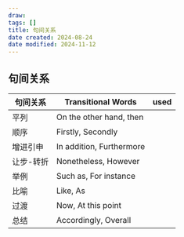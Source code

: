 ```yaml
---
draw:
tags: []
title: 句间关系
date created: 2024-08-24
date modified: 2024-11-12
---
```


## 句间关系

| 句间关系  | Transitional Words       |  used |
| ----- | ------------------------ | ----- |
| 平列    | On the other hand, then  |       |
| 顺序    | Firstly, Secondly        |       |
| 增进引申  | In addition, Furthermore |       |
| 让步-转折 | Nonetheless, However     |       |
| 举例    | Such as, For instance    |       |
| 比喻    | Like, As                 |       |
| 过渡    | Now, At this point       |       |
| 总结    | Accordingly, Overall     |       |
